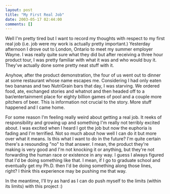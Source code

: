 ```yaml
---
layout: post
title: "My First Real Job"
date: 2003-05-17 02:44:00
comments: []
---
```


Well I'm pretty tired but I want to record my thoughts with respect to my first real job (i.e. job were my work is actually pretty important.) Yesterday afternoon I drove out to London, Ontario to meet my summer employer Wayne. I was really quite sure what they did but after receiving a three hour product tour, I was pretty familiar with what it was and who would buy it. They've actually done some pretty neat stuff with it.

<!--more-->

Anyhow, after the product demonstration, the four of us went out to dinner at some restaurant whose name escapes me. Considering I had only eaten two bananas and two NutriGrain bars that day, I was starving. We ordered food, ate, exchanged stories and whatnot and then headed off to a bar/entertainment place for eighty billion games of pool and a couple more pitchers of beer. This is information not crucial to the story. More stuff happened and I came home.

For some reason I'm feeling really weird about getting a real job. It reeks of responsibility and growing up and something I'm really not terribly excited about. I was excited when I heard I got the job but now the euphoria is fading and I'm terrified. Not so much about how well I can do it but more over what it means. Is this what I want to do in the future? I'm quite certain there's a resounding "no" to that answer. I mean, the product they're making is very good and I'm not knocking it or anything, but they're not forwarding the human race or existence in any way. I guess I always figured that I'd be doing something like that. I mean, if I go to graduate school and eventually get my Ph.D. then I'd be doing something along those lines, right? I think this experience may be pushing me that way.

In the meantime, I'll try as hard as I can do push myself to the limits (within its limits) with this project :)
